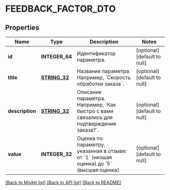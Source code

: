 # FEEDBACK_FACTOR_DTO

## Properties
Name | Type | Description | Notes
------------ | ------------- | ------------- | -------------
**id** | **INTEGER_64** | Идентификатор параметра. | [optional] [default to null]
**title** | [**STRING_32**](STRING_32.md) | Название параметра. Например, &#x60;Скорость обработки заказа&#x60;. | [optional] [default to null]
**description** | [**STRING_32**](STRING_32.md) | Описание параметра. Например, &#x60;Как быстро с вами связались для подтверждения заказа?&#x60;. | [optional] [default to null]
**value** | **INTEGER_32** | Оценка по параметру, указанная в отзыве: от &#x60;1&#x60; (низшая оценка) до &#x60;5&#x60; (высшая оценка).  | [optional] [default to null]

[[Back to Model list]](../README.md#documentation-for-models) [[Back to API list]](../README.md#documentation-for-api-endpoints) [[Back to README]](../README.md)


